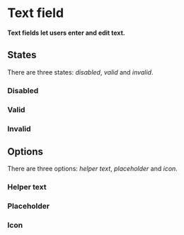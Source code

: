 # Text field

**Text fields let users enter and edit text.**

<demo-block component="text-field" partial="default"></demo-block>

## States

There are three states: _disabled_, _valid_ and _invalid_.

### Disabled

<demo-block component="text-field" partial="disabled"></demo-block>

### Valid

<demo-block component="text-field" partial="valid"></demo-block>

### Invalid

<demo-block component="text-field" partial="error"></demo-block>

## Options

There are three options: _helper text_, _placeholder_ and _icon_.

### Helper text

<demo-block component="text-field" partial="helper"></demo-block>

### Placeholder

<demo-block component="text-field" partial="placeholder"></demo-block>

### Icon

<demo-block component="text-field" partial="icon"></demo-block>
